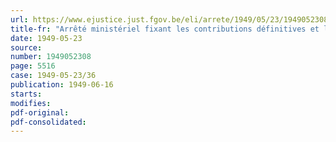 ```yaml
---
url: https://www.ejustice.just.fgov.be/eli/arrete/1949/05/23/1949052308/justel
title-fr: "Arrêté ministériel fixant les contributions définitives et les redevances proportionnelles, à caractère obligatoire, à verser au Conseil professionnel de la chaussure, en liquidation"
date: 1949-05-23
source:
number: 1949052308
page: 5516
case: 1949-05-23/36
publication: 1949-06-16
starts:
modifies:
pdf-original:
pdf-consolidated:
---
```


